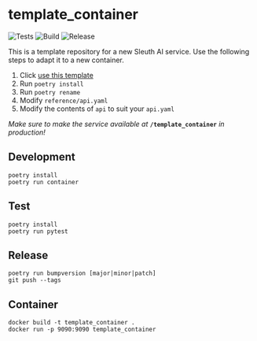 # template_container
![Tests](https://github.com/Sleuth-Capital/template_container/workflows/Tests/badge.svg)
![Build](https://github.com/Sleuth-Capital/template_container/workflows/Build/badge.svg)
![Release](https://github.com/Sleuth-Capital/template_container/workflows/Release/badge.svg)


This is a template repository for a new Sleuth AI service.
Use the following steps to adapt it to a new container.

1. Click [use this template](https://github.com/Sleuth-Capital/template_container/generate)
2. Run ``poetry install``
3. Run ``poetry rename``
4. Modify ``reference/api.yaml``
5. Modify the contents of ``api`` to suit your ``api.yaml``

*Make sure to make the service available at* **``/template_container``** *in production!*

## Development
````
poetry install
poetry run container
````
## Test
````
poetry install
poetry run pytest
````
## Release
````
poetry run bumpversion [major|minor|patch]
git push --tags
````
## Container
````
docker build -t template_container .
docker run -p 9090:9090 template_container
````
